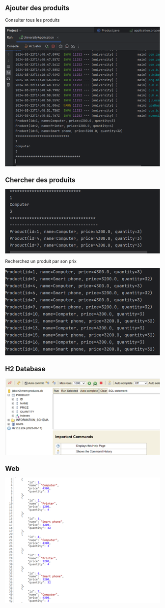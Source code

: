 <h2>Ajouter des produits</h2>
<p>Consulter tous les produits</p>


<img alt="Capture d&#39;écran du Capteur 1" src="captures/AjouterP.PNG"/>

   
<h2>Chercher des produits</h2>

<img alt="Capture d&#39;écran du Capteur 1" src="captures/Cherchererproduits.PNG"/>

<p>Recherchez un produit par son prix </p>
<img alt="Capture d&#39;écran du Capteur 1" src="captures/chercherp2.PNG"/>

<h2>H2 Database </h2>
<img alt="Capture d&#39;écran du Capteur 1" src="captures/H2Db.PNG"/>

<h2>Web</h2>
<img alt="Capture d&#39;écran du Capteur 1" src="captures/webversion.PNG"/>


